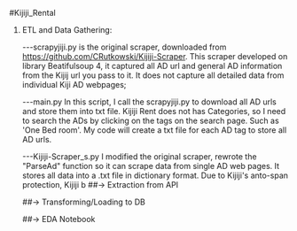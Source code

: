 #Kijiji_Rental 

1.  ETL and Data Gathering:

    ---scrapyjiji.py   is the original scraper, downloaded from https://github.com/CRutkowski/Kijiji-Scraper.
    This scraper developed on library Beatifulsoup 4, it captured all AD url and general AD information from the Kijij url you pass to it.     It does not capture all detailed data from individual Kiji AD webpages;
    
    ---main.py   In this script, I call the scrapyjiji.py to download all AD urls and store them into txt file. Kijiji Rent does not has       Categories, so I need to search the ADs by clicking on the tags on the search page.  Such as 'One Bed room'. My code will create a txt     file for each AD tag to store all AD urls.
    
    ---Kijiji-Scraper_s.py  I modified the original scraper, rewrote the "ParseAd" function so it can scrape data from single AD web           pages. It stores all data into a .txt file in dictionary format.
	Due to Kijiji's anto-span     protection, Kijiji b
	##-> Extraction from API
	
	##-> Transforming/Loading to DB
	
	##-> EDA Notebook
	
